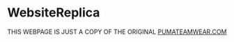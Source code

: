 # WebsiteReplica
THIS WEBPAGE IS JUST A COPY OF THE ORIGINAL  <a href="https://www.pumateamwear.com/" target="_blank" >PUMATEAMWEAR.COM </a>